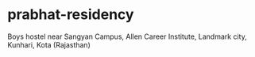 # prabhat-residency
Boys hostel near Sangyan Campus, Allen Career Institute, Landmark city, Kunhari, Kota (Rajasthan)
